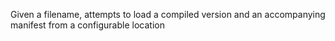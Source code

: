 Given a filename, attempts to load a compiled version and an accompanying manifest from a configurable location